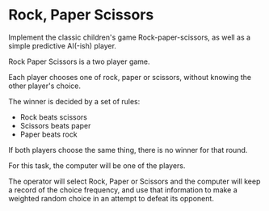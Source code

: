 # Rock, Paper Scissors


Implement the classic children's game Rock-paper-scissors, as well as a simple predictive AI(-ish)  player.  

Rock Paper Scissors is a two player game.  

Each player chooses one of rock, paper or scissors, without knowing the other player's choice.

The winner is decided by a set of rules:  
  * Rock beats scissors  
  * Scissors beats paper  
  * Paper beats rock  

If both players choose the same thing, there is no winner for that round.

For this task, the computer will be one of the players.

The operator will select Rock, Paper or Scissors and the computer will keep a record of the choice frequency, and use that information to make a weighted random choice in an attempt to defeat its opponent.
